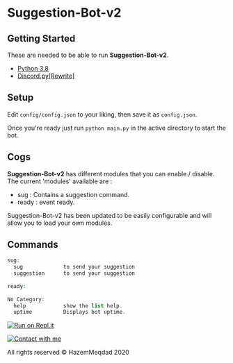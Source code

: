 # Suggestion-Bot-v2

## Getting Started

These are needed to be able to run **Suggestion-Bot-v2**.

- [Python 3.8](https://www.python.org/)
- [Discord.py[Rewrite]](https://github.com/Rapptz/discord.py/tree/rewrite)

## Setup

Edit `config/config.json` to your liking, then save it as `config.json`.

Once you're ready just run `python main.py` in the active directory to start the bot.


## Cogs

**Suggestion-Bot-v2** has different modules that you can enable / disable. The current 'modules' available are : 

- sug : Contains a suggestion command.
- ready : event ready.

Suggestion-Bot-v2 has been updated to be easily configurable and will allow you to load your own modules.

## Commands
```php
sug: 
  sug             to send your suggestion
  suggestion      to send your suggestion
  
ready:
  
​No Category:
  help            show the list help.
  uptime          Displays bot uptime.
```

[![Run on Repl.it](http://i8.ae/a3UWz)](https://repl.it/github/hazemmeqdad/Suggestion-Bot-v2)

[![Contact with me](http://i8.ae/KmScX)](https://discordapp.com/channels/@me/740700552593145876)

All rights reserved © HazemMeqdad 2020
